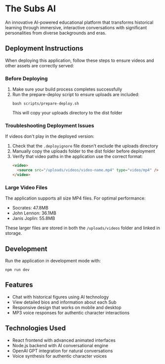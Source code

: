 # The Subs AI

An innovative AI-powered educational platform that transforms historical learning through immersive, interactive conversations with significant personalities from diverse backgrounds and eras.

## Deployment Instructions

When deploying this application, follow these steps to ensure videos and other assets are correctly served:

### Before Deploying

1. Make sure your build process completes successfully
2. Run the prepare-deploy script to ensure uploads are included:
   ```
   bash scripts/prepare-deploy.sh
   ```
   This will copy your uploads directory to the dist folder

### Troubleshooting Deployment Issues

If videos don't play in the deployed version:

1. Check that the `.deployignore` file doesn't exclude the uploads directory
2. Manually copy the uploads folder to the dist folder before deployment
3. Verify that video paths in the application use the correct format:
   ```html
   <video>
     <source src="/uploads/videos/video-name.mp4" type="video/mp4" />
   </video>
   ```
   
### Large Video Files

The application supports all size MP4 files. For optimal performance:

- Socrates: 47.8MB
- John Lennon: 36.1MB
- Janis Joplin: 55.8MB

These larger files are stored in both the `/uploads/videos` folder and linked in storage.

## Development

Run the application in development mode with:

```
npm run dev
```

## Features

- Chat with historical figures using AI technology
- View detailed bios and information about each Sub
- Responsive design that works on mobile and desktop
- MP3 voice responses for authentic character interactions

## Technologies Used

- React frontend with advanced animated interfaces
- Node.js backend with AI conversational engine
- OpenAI GPT integration for natural conversations
- Voice synthesis for authentic character voices